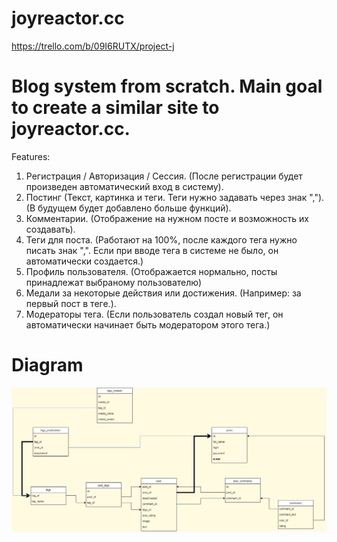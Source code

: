 # joyreactor.cc
https://trello.com/b/09I6RUTX/project-j

# Blog system from scratch. Main goal to create a similar site to joyreactor.cc.

Features:
1. Регистрация / Авторизация / Сессия. (После регистрации будет произведен автоматический вход в систему).
2. Постинг (Текст, картинка и теги. Теги нужно задавать через знак ","). (В будущем будет добавлено больше функций).
3. Комментарии. (Отображение на нужном посте и возможность их создавать).
4. Теги для поста. (Работают на 100%, после каждого тега нужно писать знак ",". Если при вводе тега в системе не было, он автоматически создается.)
5. Профиль пользователя. (Отображается нормально, посты принадлежат выбраному пользователю)
6. Медали за некоторые действия или достижения. (Например: за первый пост в теге.).
7. Модераторы тега. (Если пользователь создал новый тег, он автоматически начинает быть модератором этого тега.) 

# Diagram
<img src="/uploads/db.png" style="display: block; margin-left: auto; margin-right: auto;" />
